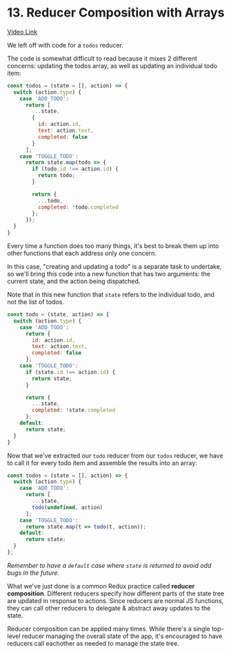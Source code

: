 # 13. Reducer Composition with Arrays
[Video Link](https://egghead.io/lessons/javascript-redux-reducer-composition-with-arrays)

We left off with code for a `todos` reducer. 

The code is somewhat difficult to read because it mixes 2 different concerns: updating the todos array, as well as updating an individual todo item:

```JavaScript
const todos = (state = [], action) => {
  switch (action.type) {
    case 'ADD_TODO':
      return [
        ...state,
        {
          id: action.id,
          text: action.text,
          completed: false
        }
      ];
    case 'TOGGLE_TODO':
      return state.map(todo => {
        if (todo.id !== action.id) {
          return todo;
        }

        return {
          ...todo,
          completed: !todo.completed
        };
      });
  }
}
```

Every time a function does too many things, it's best to break them up into other functions that each address only one concern. 

In this case, "creating and updating a todo" is a separate task to undertake, so we'll bring this code into a new function that has two arguments: the current state, and the action being dispatched.

Note that in this new function that `state` refers to the individual todo, and not the list of todos.
```Javascript
const todo = (state, action) => {
  switch (action.type) {
    case 'ADD_TODO':
      return {
        id: action.id,
        text: action.text,
        completed: false
      };
    case 'TOGGLE_TODO':
      if (state.id !== action.id) {
        return state;
      }

      return {
        ...state,
        completed: !state.completed
      };
    default:
      return state;
  }
}
```

Now that we've extracted our `todo` reducer from our `todos` reducer, we have to call it for every todo item and assemble the results into an array:

```JavaScript
const todos = (state = [], action) => {
  switch (action.type) {
    case 'ADD_TODO':
      return [
        ...state,
        todo(undefined, action)
      ];
    case 'TOGGLE_TODO':
      return state.map(t => todo(t, action));
    default:
      return state;
  }
};
```
_Remember to have a `default` case where `state` is returned to avoid odd bugs in the future._

What we've just done is a common Redux practice called **reducer composition**. Different reducers specify how different parts of the state tree are updated in response to actions. Since reducers are normal JS functions, they can call other reducers to delegate & abstract away updates to the state. 

Reducer composition can be applied many times. While there's a single top-level reducer managing the overall state of the app, it's encouraged to have reducers call eachother as needed to manage the state tree.



